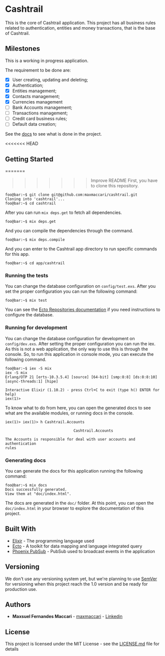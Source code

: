 # Cashtrail

This is the core of Cashtrail application. This project has all business rules
related to authentication, entities and money transactions, that is the base
of Cashtrail.

## Milestones

This is a working in progress application.

The requirement to be done are:

  - [x] User creating, updating and deleting;
  - [x] Authentication;
  - [x] Entities management;
  - [x] Contacts management;
  - [x] Currencies management
  - [ ] Bank Accounts management;
  - [ ] Transactions management;
  - [ ] Credit card business rules;
  - [ ] Default data creation;

See the [docs](https://maxmaccari.github.io/cashtrail/doc/api-reference.html) to see 
what is done in the project.

<<<<<<< HEAD
## Getting Started

=======
>>>>>>> Improve README
First, you have to clone this repository.

```console
foo@bar:~$ git clone git@github.com:maxmaccari/cashtrail.git
Cloning into 'cashtrail'...
foo@bar:~$ cd cashtrail
```

After you can run `mix deps.get` to fetch all dependencies.

```console
foo@bar:~$ mix deps.get
```

And you can compile the dependencies through the command.

```console
foo@bar:~$ mix deps.compile
```

And you can enter to the Cashtrail app directory to run specific commands for this 
app.

```console
foo@bar:~$ cd app/cashtrail
```

### Running the tests

You can change the database configuration on `config/test.exs`. After you set the 
proper configuration you can run the following command:

```console
foo@bar:~$ mix test
```

You can see the [Ecto Repositories documentation](https://hexdocs.pm/ecto/Ecto.html#module-repositories)
if you need instructions to configure the database.

### Running for development

You can change the database configuration for development on `config/dev.exs`. 
After setting the proper configuration you can run the iex. As this is not a 
web application, the only way to use this is through the console. So, to run
this application in console mode, you can execute the following command.

```console
foo@bar:~$ iex -S mix 
iex -S mix
Erlang/OTP 21 [erts-10.3.5.4] [source] [64-bit] [smp:8:8] [ds:8:8:10] [async-threads:1] [hipe]

Interactive Elixir (1.10.2) - press Ctrl+C to exit (type h() ENTER for help)
iex(1)>
```

To know what to do from here, you can open the generated docs to see what are
the available modules, or running docs in the console. 

```console
iex(1)> iex(1)> h Cashtrail.Accounts

                               Cashtrail.Accounts                               

The Accounts is responsible for deal with user accounts and authentication
rules
```

### Generating docs

You can generate the docs for this application running the following command:

```console
foo@bar:~$ mix docs
Docs successfully generated.
View them at "doc/index.html".
```

The docs are generated in the `doc/` folder. At this point, you can open the
`doc/index.html` in your browser to explore the documentation of this project.

## Built With

* [Elixir](https://elixir-lang.org/) - The programming language used
* [Ecto](https://hex.pm/packages/ecto) - A toolkit for data mapping and language integrated query
* [Phoenix PubSub](https://hex.pm/packages/phoenix_pubsub) - PubSub used to broadcast events
in the application

## Versioning

We don't use any versioning system yet, but we're planning to use 
[SemVer](http://semver.org/) for versioning when this project reach the 1.0 version
and be ready for production use.

## Authors

* **Maxsuel Fernandes Maccari** - [maxmaccari](https://github.com/maxmaccari) - [Linkedin](https://www.linkedin.com/in/maxmaccari/)

## License

This project is licensed under the MIT License - see the [LICENSE.md](LICENSE.md) file for details
